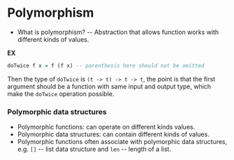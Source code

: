 # Polymorphism

* What is polymorphism? -- Abstraction that allows function works with different kinds of values.

**EX**

```Haskell
doTwice f x = f (f x) -- parenthesis here should not be omitted
``` 
Then the type of `doTwice` is `(t -> t) -> t -> t`, the point is that the first argument should be a function with same input and output type, which make the `doTwice` operation possible.

### Polymorphic data structures

* Polymorphic functions: can operate on different kinds values.
* Polymorphic data structures: can contain different kinds of values.
* Polymorphic functions often associate with polymorphic data structures, e.g. `[]` -- list data structure and `len` -- length of a list.